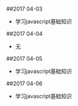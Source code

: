 ##2017 04-03
* 学习javascript基础知识

##2017 04-04
* 无

##2017 04-05
* 学习javascript基础知识

##2017 04-06
* 学习javascript基础知识

